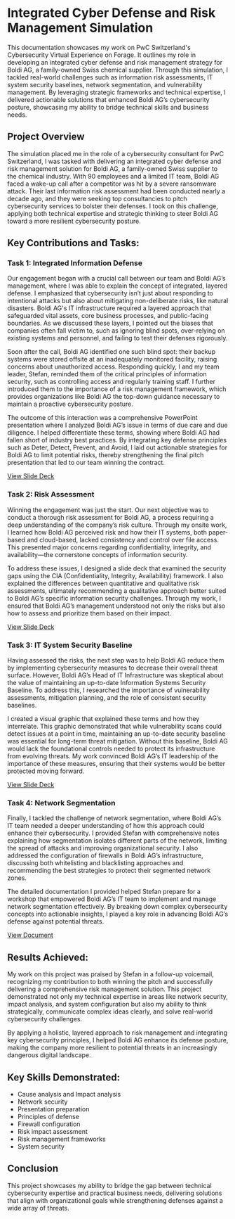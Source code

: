 # Integrated Cyber Defense and Risk Management Simulation

This documentation showcases my work on PwC Switzerland's Cybersecurity Virtual Experience on Forage. It outlines my role in developing an integrated cyber defense and risk management strategy for Boldi AG, a family-owned Swiss chemical supplier. Through this simulation, I tackled real-world challenges such as information risk assessments, IT system security baselines, network segmentation, and vulnerability management. By leveraging strategic frameworks and technical expertise, I delivered actionable solutions that enhanced Boldi AG’s cybersecurity posture, showcasing my ability to bridge technical skills and business needs.

## Project Overview

The simulation placed me in the role of a cybersecurity consultant for PwC Switzerland, I was tasked with delivering an integrated cyber defense and risk management solution for Boldi AG, a family-owned Swiss supplier to the chemical industry. With 90 employees and a limited IT team, Boldi AG faced a wake-up call after a competitor was hit by a severe ransomware attack. Their last information risk assessment had been conducted nearly a decade ago, and they were seeking top consultancies to pitch cybersecurity services to bolster their defenses. I took on this challenge, applying both technical expertise and strategic thinking to steer Boldi AG toward a more resilient cybersecurity posture.


## Key Contributions and Tasks:

### Task 1: Integrated Information Defense

Our engagement began with a crucial call between our team and Boldi AG’s management, where I was able to explain the concept of integrated, layered defense. I emphasized that cybersecurity isn’t just about responding to intentional attacks but also about mitigating non-deliberate risks, like natural disasters. Boldi AG's IT infrastructure required a layered approach that safeguarded vital assets, core business processes, and public-facing boundaries. As we discussed these layers, I pointed out the biases that companies often fall victim to, such as ignoring blind spots, over-relying on existing systems and personnel, and failing to test their defenses rigorously.

Soon after the call, Boldi AG identified one such blind spot: their backup systems were stored offsite at an inadequately monitored facility, raising concerns about unauthorized access. Responding quickly, I and my team leader, Stefan, reminded them of the critical principles of information security, such as controlling access and regularly training staff. I further introduced them to the importance of a risk management framework, which provides organizations like Boldi AG the top-down guidance necessary to maintain a proactive cybersecurity posture.

The outcome of this interaction was a comprehensive PowerPoint presentation where I analyzed Boldi AG’s issue in terms of due care and due diligence. I helped differentiate these terms, showing where Boldi AG had fallen short of industry best practices. By integrating key defense principles such as Deter, Detect, Prevent, and Avoid, I laid out actionable strategies for Boldi AG to limit potential risks, thereby strengthening the final pitch presentation that led to our team winning the contract.

<a href="https://docs.google.com/presentation/d/1DlWPIVTBIKYm57wx2EQWGz_L4aqqS6ye/edit?usp=sharing&ouid=106145505715093302769&rtpof=true&sd=true">View Slide Deck</a>

### Task 2: Risk Assessment

Winning the engagement was just the start. Our next objective was to conduct a thorough risk assessment for Boldi AG, a process requiring a deep understanding of the company’s risk culture. Through my onsite work, I learned how Boldi AG perceived risk and how their IT systems, both paper-based and cloud-based, lacked consistency and control over file access. This presented major concerns regarding confidentiality, integrity, and availability—the cornerstone concepts of information security.

To address these issues, I designed a slide deck that examined the security gaps using the CIA (Confidentiality, Integrity, Availability) framework. I also explained the differences between quantitative and qualitative risk assessments, ultimately recommending a qualitative approach better suited to Boldi AG’s specific information security challenges. Through my work, I ensured that Boldi AG’s management understood not only the risks but also how to assess and prioritize them based on their impact.

<a href="https://docs.google.com/presentation/d/182kKxssYV4pYzTlF6kYwvNlfarjmAWlD/edit?usp=sharing&ouid=106145505715093302769&rtpof=true&sd=true">View Slide Deck</a>

### Task 3: IT System Security Baseline

Having assessed the risks, the next step was to help Boldi AG reduce them by implementing cybersecurity measures to decrease their overall threat surface. However, Boldi AG’s Head of IT Infrastructure was skeptical about the value of maintaining an up-to-date Information Systems Security Baseline. To address this, I researched the importance of vulnerability assessments, mitigation planning, and the role of consistent security baselines.

I created a visual graphic that explained these terms and how they interrelate. This graphic demonstrated that while vulnerability scans could detect issues at a point in time, maintaining an up-to-date security baseline was essential for long-term threat mitigation. Without this baseline, Boldi AG would lack the foundational controls needed to protect its infrastructure from evolving threats. My work convinced Boldi AG’s IT leadership of the importance of these measures, ensuring that their systems would be better protected moving forward.

<a href="https://docs.google.com/presentation/d/1H3BHxERJ97F-kRnZ6vLCUTZ29CQqtehB/edit?usp=sharing&ouid=106145505715093302769&rtpof=true&sd=true">View Slide Deck</a>

### Task 4: Network Segmentation

Finally, I tackled the challenge of network segmentation, where Boldi AG’s IT team needed a deeper understanding of how this approach could enhance their cybersecurity. I provided Stefan with comprehensive notes explaining how segmentation isolates different parts of the network, limiting the spread of attacks and improving organizational security. I also addressed the configuration of firewalls in Boldi AG’s infrastructure, discussing both whitelisting and blacklisting approaches and recommending the best strategies to protect their segmented network zones.

The detailed documentation I provided helped Stefan prepare for a workshop that empowered Boldi AG’s IT team to implement and manage network segmentation effectively. By breaking down complex cybersecurity concepts into actionable insights, I played a key role in advancing Boldi AG’s defense against potential threats.

<a href="https://docs.google.com/document/d/1bI4L7WISxCYP5geQ1SQBA30twQJCuykY/edit?usp=sharing&ouid=106145505715093302769&rtpof=true&sd=true">View Document</a>

## Results Achieved:

My work on this project was praised by Stefan in a follow-up voicemail, recognizing my contribution to both winning the pitch and successfully delivering a comprehensive risk management solution. This project demonstrated not only my technical expertise in areas like network security, impact analysis, and system configuration but also my ability to think strategically, communicate complex ideas clearly, and solve real-world cybersecurity challenges.

By applying a holistic, layered approach to risk management and integrating key cybersecurity principles, I helped Boldi AG enhance its defense posture, making the company more resilient to potential threats in an increasingly dangerous digital landscape.

## Key Skills Demonstrated:

- Cause analysis and Impact analysis
- Network security  
- Presentation preparation
- Principles of defense
- Firewall configuration
- Risk impact assessment
- Risk management frameworks
- System security

## Conclusion
This project showcases my ability to bridge the gap between technical cybersecurity expertise and practical business needs, delivering solutions that align with organizational goals while strengthening defenses against a wide array of threats.


